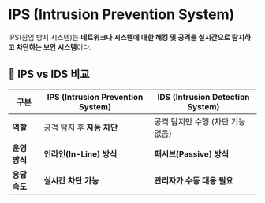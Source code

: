 # IPS (Intrusion Prevention System)

IPS(침입 방지 시스템)는 **네트워크나 시스템에 대한 해킹 및 공격을 실시간으로 탐지하고 차단하는 보안 시스템**이다.

## 📌 IPS vs IDS 비교
| 구분 | IPS (Intrusion Prevention System) | IDS (Intrusion Detection System) |
|------|--------------------------------|--------------------------------|
| **역할** | 공격 탐지 후 **자동 차단** | 공격 탐지만 수행 (차단 기능 없음) |
| **운영 방식** | **인라인(In-Line) 방식** | **패시브(Passive) 방식** |
| **응답 속도** | **실시간 차단 가능** | **관리자가 수동 대응 필요** |
